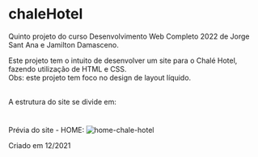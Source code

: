 # chaleHotel
Quinto projeto do curso Desenvolvimento Web Completo 2022 de Jorge Sant Ana e Jamilton Damasceno. <br>

Este projeto tem o intuito de desenvolver um site para o Chalé Hotel, fazendo utilização de HTML e CSS. <br> 
Obs: este projeto tem foco no design de layout líquido. <br><br>

A estrutura do site se divide em:
#

Prévia do site - HOME:
![home-chale-hotel](https://user-images.githubusercontent.com/117856411/220796977-c65740bd-f8c3-4abf-9b02-219d0ed1cce5.png)

Criado em 12/2021



